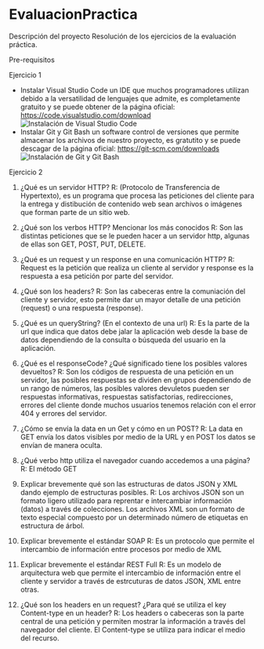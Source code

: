 # EvaluacionPractica

Descripción del proyecto
Resolución de los ejercicios de la evaluación práctica.

Pre-requisitos

Ejercicio 1
 - Instalar Visual Studio Code un IDE que muchos programadores utilizan debido a la versatilidad de lenguajes que admite, es completamente gratuito y se puede obtener de la página    oficial: https://code.visualstudio.com/download ![Instalación de Visual Studio Code](https://user-images.githubusercontent.com/93282584/148654506-67bebcdf-f503-4708-9d81-5471c69617c3.png)
 - Instalar Git y Git Bash un software control de versiones que permite almacenar los archivos de nuestro proyecto, es gratutito y se puede descagar de la página oficial:            https://git-scm.com/downloads ![Instalación de Git y Git Bash](https://user-images.githubusercontent.com/93282584/148654469-0d514e53-1c84-4f3d-a476-ce6b960be6ec.png)

Ejercicio 2
1.	¿Qué es un servidor HTTP? 
R:  (Protocolo de Transferencia de Hypertexto), es un programa que procesa las peticiones del cliente para la entrega y distibución de contenido web sean archivos o imágenes que forman parte de un sitio web.

2.	¿Qué son los verbos HTTP? Mencionar los más conocidos 
R: Son las distintas peticiones que se le pueden hacer a un servidor http, algunas de ellas son GET, POST, PUT, DELETE.

3.	¿Qué es un request y un response en una comunicación HTTP?
R: Request es la petición que realiza un cliente al servidor y response es la respuesta a esa petición por parte del servidor.

4.	¿Qué son los headers? 
R: Son las cabeceras entre la comuniación del cliente y servidor, esto permite dar un mayor detalle de una petición (request) o una respuesta (response).

5.	¿Qué es un queryString? (En el contexto de una url) 
R: Es la parte de la url que indica que datos debe jalar la aplicación web desde la base de datos dependiendo de la consulta o búsqueda del usuario en la aplicación.

6.	¿Qué es el responseCode? ¿Qué significado tiene los posibles valores devueltos?
R: Son los códigos de respuesta de una petición en un servidor, las posibles respuestas se dividen en grupos dependiendo de un rango de números, las posibles valores devuletos pueden ser respuestas informativas, respuestas satisfactorias, redirecciones, errores del cliente donde muchos usuarios tenemos relación con el error 404 y errores del servidor.

7.	¿Cómo se envía la data en un Get y cómo en un POST? 
R: La data en GET envía los datos visibles por medio de la URL y en POST los datos se envían de manera oculta.

8.	¿Qué verbo http utiliza el navegador cuando accedemos a una página? 
R: El método GET

9.	Explicar brevemente qué son las estructuras de datos JSON y XML dando ejemplo de estructuras posibles.
R: Los archivos JSON son un formato ligero utilizado para reprentar e intercambiar información (datos) a través de colecciones. Los archivos XML son un formato de texto especial compuesto por un determinado número de etiquetas en estructura de árbol.

10.	Explicar brevemente el estándar SOAP
R: Es un protocolo que permite el intercambio de información entre procesos por medio de XML

11.	Explicar brevemente el estándar REST Full
R: Es un modelo de arquitectura web que permite el intercambio de información entre el cliente y servidor a través de estrcuturas de datos JSON, XML entre otras.

12.	¿Qué son los headers en un request? ¿Para qué se utiliza el key Content-type en un header?
R: Los headers o cabeceras son la parte central de una petición y permiten mostrar la información a través del navegador del cliente. El Content-type se utiliza para indicar el medio del recurso.

